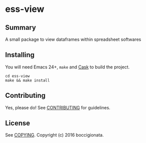 # ess-view

## Summary

A small package to view dataframes within spreadsheet softwares

## Installing

You will need Emacs 24+, `make` and [Cask](https://github.com/cask/cask) to
build the project.

    cd ess-view
    make && make install


## Contributing

Yes, please do! See [CONTRIBUTING][] for guidelines.

## License

See [COPYING][]. Copyright (c) 2016 boccigionata.


[CONTRIBUTING]: ./CONTRIBUTING.md
[COPYING]: ./COPYING
